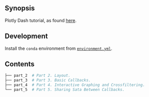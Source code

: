 ## Synopsis
Plotly Dash tutorial, as found [here](https://dash.plotly.com/layout).

## Development
Install the `conda` environment from [`environment.yml`](./environment.yml).

## Contents
```python
├── part_2  # Part 2. Layout.
├── part_3  # Part 3. Basic Callbacks.
├── part_4  # Part 4. Interactive Graphing and Crossfiltering.
└── part_5  # Part 5. Sharing Sata Between Callbacks.
```